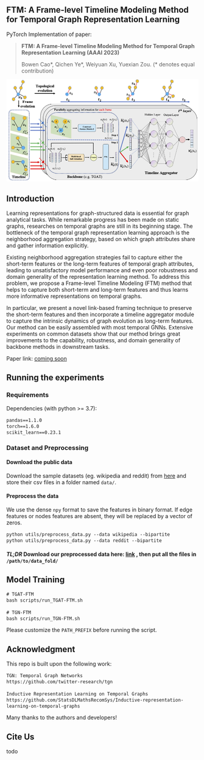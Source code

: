 ## FTM: A Frame-level Timeline Modeling Method for Temporal Graph Representation Learning

PyTorch Implementation of paper:

> **FTM: A Frame-level Timeline Modeling Method for Temporal Graph Representation Learning (AAAI 2023)**
> 
> Bowen Cao\*, Qichen Ye\*, Weiyuan Xu, Yuexian Zou. (\* denotes equal contribution)

![](images/Model.png)

## Introduction
Learning representations for graph-structured data is essential for graph analytical tasks. While remarkable progress has been made on static graphs, researches on temporal graphs are still in its beginning stage. The bottleneck of the temporal graph representation learning approach is the neighborhood aggregation strategy, based on which graph attributes share and gather information explicitly. 

Existing neighborhood aggregation strategies fail to capture either the short-term features or the long-term features of temporal graph attributes, leading to unsatisfactory model performance and even poor robustness and domain generality of the representation learning method. To address this problem, we propose a Frame-level Timeline Modeling (FTM) method that helps to capture both short-term and long-term features and thus learns more informative representations on temporal graphs. 

In particular, we present a novel link-based framing technique to preserve the short-term features and then incorporate a timeline aggregator module to capture the intrinsic dynamics of graph evolution as long-term features. Our method can be easily assembled with most temporal GNNs. Extensive experiments on common datasets show that our method brings great improvements to the capability, robustness, and domain generality of backbone methods in downstream tasks.

Paper link: [coming soon]()
## Running the experiments
### Requirements

Dependencies (with python >= 3.7):

```{bash}
pandas==1.1.0
torch==1.6.0
scikit_learn==0.23.1
```

### Dataset and Preprocessing

#### Download the public data
Download the sample datasets (eg. wikipedia and reddit) from
[here](http://snap.stanford.edu/jodie/) and store their csv files in a folder named
```data/```.

#### Preprocess the data
We use the dense `npy` format to save the features in binary format. If edge features or nodes 
features are absent, they will be replaced by a vector of zeros. 
```{bash}
python utils/preprocess_data.py --data wikipedia --bipartite
python utils/preprocess_data.py --data reddit --bipartite
```

#### ***TL;DR*** Download our preprocessed data here: [link](https://drive.google.com/file/d/18ZwwU3dLI4bCQ4zG4MmgTXkGiJlDI_1h/view?usp=sharing) , then put all the files in `/path/to/data_fold/`


## Model Training
```shell
# TGAT-FTM
bash scripts/run_TGAT-FTM.sh

# TGN-FTM
bash scripts/run_TGN-FTM.sh
```
Please customize the `PATH_PREFIX` before running the script.


## Acknowledgment
This repo is built upon the following work:
```
TGN: Temporal Graph Networks  
https://github.com/twitter-research/tgn

Inductive Representation Learning on Temporal Graphs 
https://github.com/StatsDLMathsRecomSys/Inductive-representation-learning-on-temporal-graphs
```
Many thanks to the authors and developers!

## Cite Us
todo